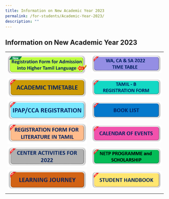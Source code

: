 ```yaml
---
title: Information on New Academic Year 2023
permalink: /for-students/Academic-Year-2023/
description: ""
---
```

## Information on New Academic Year 2023

|   |   |
|---|---|
|  <a href="/files/HTL-Reg-Form-2023.pdf"><img src="/images/HTL.gif"> </a> | <a href="https://staging.d2uldb6hpe0xwq.amplifyapp.com/for-students/Exam-Time-Table/"><img src="/images/WA-CA-SA-2022-TIMETABLE.png"> </a>  |
| <a href="/files/Academic_TimeTable_2022.pdf"><img src="/images/ACADEMIC-TIMETABLE.png"> </a>  | <a href="/files/2023-Form-A-TLB.pdf"><img src="/images/Tamil%20-%20B.png"> </a>  |
| <a href="https://staging.d2uldb6hpe0xwq.amplifyapp.com/events/Announcement/IPAP-Dance-Vocal/IPAP/"><img src="/images/IPAP-CCA-REGISTRATION.png"> </a> | <a href="/files/Book-list-2023.pdf"><img src="/images/BOOK-LIST.png"> </a>  |
| <a href="/files/Lit-Application-Form-at-UPTLC-2023.pdf"><img src="/images/REGISTRATION-FORM-FOR-LIT.png"> </a> |  <a href="/files/41-42_COE_2023.pdf"><img src="/images/CALENDAR-OF-EVENTS.png"> </a>  |
| <a href="/files/Centre-Activities-for-2022.pdf"><img src="/images/CENTER-ACTIVITIES-FOR-2022.png"> </a>  | <a href="https://staging.d2uldb6hpe0xwq.amplifyapp.com/for-students/NETP-Programme-and-Scholarship/"><img src="/images/NETP-PROGRAMME-and.png"> </a>  |
| <a href="/files/2020_LJ-_Dates_for-UPTLC-WEB_Formt-2__HOD.pdf"><img src="/images/LEARNING-JOURNEY.png"> </a>  | <a href="https://staging.d2uldb6hpe0xwq.amplifyapp.com/publication/Student-Handbook/permalink/"><img src="/images/STUDENT-HANDBOOK.png"> </a>  |
|   |   |